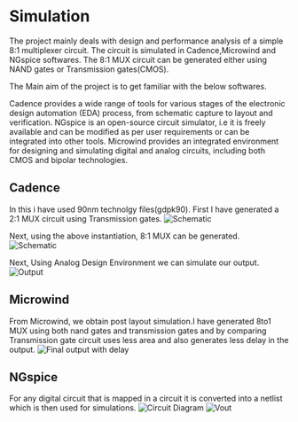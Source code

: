 # Simulation 

The project mainly deals with design and performance analysis of a simple 8:1 multiplexer circuit. The circuit is simulated in Cadence,Microwind and NGspice softwares.
The 8:1 MUX circuit can be generated either using NAND gates or Transmission gates(CMOS).

The Main aim of the project is to get familiar with the below softwares.

Cadence provides a wide range of tools for various stages of the electronic design automation (EDA) process, from schematic capture to layout and verification. 
NGspice is an open-source circuit simulator, i.e it is freely available and can be modified as per user requirements or can be integrated into other tools.
Microwind provides an integrated environment for designing and simulating digital and analog circuits, including both CMOS and bipolar technologies.

## Cadence
In this i have used 90nm technolgy files(gdpk90).
First I have generated a 2:1 MUX circuit using Transmission gates.
![Schematic](https://github.com/SaiVarshit/Digital-circuit-Simulation-in-Cadence-Microwind-and-NGspice/assets/171639583/7f13b88e-c345-42ea-a072-5ebd196e8c7d)

Next, using the above instantiation, 8:1 MUX can be generated.
![Schematic](https://github.com/SaiVarshit/Digital-circuit-Simulation-in-Cadence-Microwind-and-NGspice/assets/171639583/7319c9ea-45b1-4ef6-a8a9-81f636c8f834)

Next, Using Analog Design Environment we can simulate our output.
![Output](https://github.com/SaiVarshit/Digital-circuit-Simulation-in-Cadence-Microwind-and-NGspice/assets/171639583/76371212-c8a8-4017-9ecf-3c670937db28)

## Microwind 

From Microwind, we obtain post layout simulation.I have generated 8to1 MUX using both nand gates and transmission gates and by comparing Transmission gate circuit uses less area and also generates less delay in the output.
![Final output with delay](https://github.com/SaiVarshit/Digital-circuit-Simulation-in-Cadence-Microwind-and-NGspice/assets/171639583/19ab8708-7b10-417f-ac39-bdfaf055302c)

## NGspice
For any digital circuit that is mapped in a circuit it is converted into a netlist which is then used for simulations.
![Circuit Diagram](https://github.com/SaiVarshit/Digital-circuit-Simulation-in-Cadence-Microwind-and-NGspice/assets/171639583/074a00eb-ad74-45fa-8041-2124fc0a4291)
![Vout](https://github.com/SaiVarshit/Digital-circuit-Simulation-in-Cadence-Microwind-and-NGspice/assets/171639583/4388808a-2fb6-4f19-8f8f-fa0a39894653)
